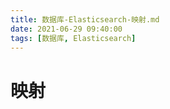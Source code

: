 ```yaml
---
title: 数据库-Elasticsearch-映射.md
date: 2021-06-29 09:40:00
tags: [数据库, Elasticsearch]
---
```


# 映射

## 

